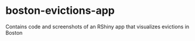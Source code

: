 # boston-evictions-app
Contains code and screenshots of an RShiny app that visualizes evictions in Boston
